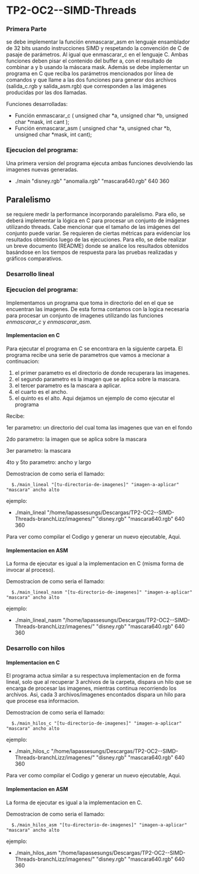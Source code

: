 # TP2-OC2--SIMD-Threads

### Primera Parte
se debe implementar la función enmascarar_asm en lenguaje ensamblador de
32 bits usando instrucciones SIMD y respetando la convención de C de pasaje de parámetros. Al igual
que enmascarar_c en el lenguaje C. Ambas funciones deben pisar el contenido del buffer a, con el
resultado de combinar a y b usando la máscara mask.
Además se debe implementar un programa en C que reciba los parámetros mencionados por
línea de comandos y que llame a las dos funciones para generar dos archivos (salida_c.rgb y
salida_asm.rgb) que corresponden a las imágenes producidas por las dos llamadas.

Funciones desarrolladas:
* Función enmascarar_c ( unsigned char *a, unsigned char *b, unsigned char *mask, int
cant );
* Función enmascarar_asm ( unsigned char *a, unsigned char *b, unsigned char *mask,
int cant);

### Ejecucion del programa:
Una primera version del programa ejecuta ambas funciones devolviendo las imagenes nuevas generadas.

* ./main "disney.rgb" "anomalia.rgb" "mascara640.rgb" 640 360

## Paralelismo

se requiere medir la performance incorporando paralelismo. Para ello, se deberá implementar la lógica en C para
procesar un conjunto de imágenes utilizando threads. Cabe mencionar que el tamaño de las
imágenes del conjunto puede variar. Se requieren de ciertas métricas para evidenciar los
resultados obtenidos luego de las ejecuciones. Para ello, se debe realizar un breve documento
(README) donde se analice los resultados obtenidos basándose en los tiempos de respuesta
para las pruebas realizadas y gráficos comparativos.

### Desarrollo lineal

### Ejecucion del programa:
Implementamos un programa que toma in directorio del en el que se encuentran las imagenes. De esta forma contamos con la logica necesaria para procesar un conjunto de imagenes utilizando las funciones *enmascarar_c* y *enmascarar_asm*.

#### Implementacion en C

Para ejecutar el programa en C se encontrara en la siguiente carpeta. El programa recibe una serie de parametros que vamos a mecionar a continuacion:

1. el primer parametro es el directorio de donde recuperara las imagenes.
2. el segundo parametro es la imagen que se aplica sobre la mascara.
3. el tercer parametro es la mascara a aplicar.
4. el cuarto es el ancho.
5. el quinto es el alto.
Aqui dejamos un ejemplo de como ejecutar el programa

Recibe: 

1er parametro: un directorio del cual toma las imagenes que van en el fondo

2do parametro: la imagen que se aplica sobre la mascara

3er parametro: la mascara

4to y 5to parametro: ancho y largo

Demostracion de como seria el llamado:
```
  $./main_lineal "[tu-directorio-de-imagenes]" "imagen-a-aplicar" "mascara" ancho alto
```
ejemplo:
* ./main_lineal "/home/lapassesungs/Descargas/TP2-OC2--SIMD-Threads-branchLizz/imagenes/" "disney.rgb" "mascara640.rgb" 640 360

Para ver como compilar el Codigo y generar un nuevo ejecutable, Aqui.

#### Implementacion en ASM

La forma de ejecutar es igual a la implementacion en C (misma forma de invocar al proceso).

Demostracion de como seria el llamado:
```
  $./main_lineal_nasm "[tu-directorio-de-imagenes]" "imagen-a-aplicar" "mascara" ancho alto
```
ejemplo:
* ./main_lineal_nasm "/home/lapassesungs/Descargas/TP2-OC2--SIMD-Threads-branchLizz/imagenes/" "disney.rgb" "mascara640.rgb" 640 360

### Desarrollo con hilos

#### Implementacion en C
El programa actua similar a su respectuva implementacion en de forma lineal, solo que al recuperar 3 archivos de la carpeta, dispara un hilo que se encarga de procesar las imagenes, mientras continua recorriendo los archivos. Asi, cada 3 archivos/imagenes encontados dispara un hilo para que procese esa informacion.

Demostracion de como seria el llamado:
```
  $./main_hilos_c "[tu-directorio-de-imagenes]" "imagen-a-aplicar" "mascara" ancho alto
```
ejemplo:
* ./main_hilos_c "/home/lapassesungs/Descargas/TP2-OC2--SIMD-Threads-branchLizz/imagenes/" "disney.rgb" "mascara640.rgb" 640 360

Para ver como compilar el Codigo y generar un nuevo ejecutable, Aqui.

#### Implementacion en ASM

La forma de ejecutar es igual a la implementacion en C.

Demostracion de como seria el llamado:
```
  $./main_hilos_asm "[tu-directorio-de-imagenes]" "imagen-a-aplicar" "mascara" ancho alto
```
ejemplo:
* ./main_hilos_asm "/home/lapassesungs/Descargas/TP2-OC2--SIMD-Threads-branchLizz/imagenes/" "disney.rgb" "mascara640.rgb" 640 360


